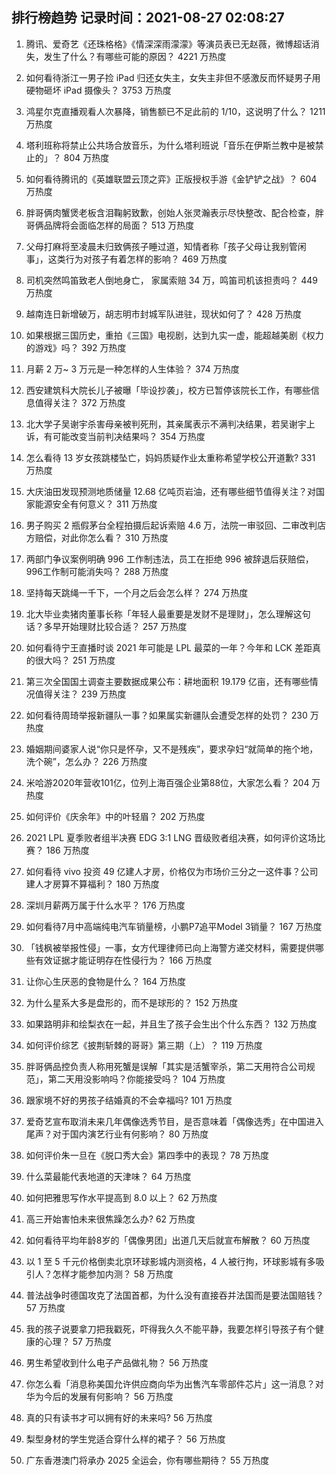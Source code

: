 
## 排行榜趋势 记录时间：2021-08-27 02:08:27
  
  1. 腾讯、爱奇艺《还珠格格》《情深深雨濛濛》等演员表已无赵薇，微博超话消失，发生了什么？有哪些可能的原因？ 4221 万热度
    
  2. 如何看待浙江一男子捡 iPad 归还女失主，女失主非但不感激反而怀疑男子用硬物砸坏 iPad 摄像头？ 3753 万热度
    
  3. 鸿星尔克直播观看人次暴降，销售额已不足此前的 1/10，这说明了什么？ 1211 万热度
    
  4. 塔利班称将禁止公共场合放音乐，为什么塔利班说「音乐在伊斯兰教中是被禁止的」？ 804 万热度
    
  5. 如何看待腾讯的《英雄联盟云顶之弈》正版授权手游《金铲铲之战》？ 604 万热度
    
  6. 胖哥俩肉蟹煲老板含泪鞠躬致歉，创始人张灵瀚表示尽快整改、配合检查，胖哥俩品牌将会面临怎样的局面？ 513 万热度
    
  7. 父母打麻将至凌晨未归致俩孩子睡过道，知情者称「孩子父母让我别管闲事」，这类行为对孩子有着怎样的影响？ 469 万热度
    
  8. 司机突然鸣笛致老人倒地身亡， 家属索赔 34 万，鸣笛司机该担责吗？ 449 万热度
    
  9. 越南连日新增破万，胡志明市封城军队进驻，现状如何了？ 428 万热度
    
  10. 如果根据三国历史，重拍《三国》电视剧，达到九实一虚，能超越美剧《权力的游戏》吗？ 392 万热度
    
  11. 月薪 2 万~ 3 万元是一种怎样的人生体验？ 374 万热度
    
  12. 西安建筑科大院长儿子被曝「毕设抄袭」，校方已暂停该院长工作，有哪些信息值得关注？ 372 万热度
    
  13. 北大学子吴谢宇杀害母亲被判死刑，其亲属表示不满判决结果，若吴谢宇上诉，有可能改变当前判决结果吗？ 354 万热度
    
  14. 怎么看待 13 岁女孩跳楼坠亡，妈妈质疑作业太重称希望学校公开道歉? 331 万热度
    
  15. 大庆油田发现预测地质储量 12.68 亿吨页岩油，还有哪些细节值得关注？对国家能源安全有何意义？ 311 万热度
    
  16. 男子购买 2 瓶假茅台全程拍摄后起诉索赔 4.6 万，法院一审驳回、二审改判店方赔偿，对此你怎么看？ 310 万热度
    
  17. 两部门争议案例明确 996 工作制违法，员工在拒绝 996 被辞退后获赔偿，996工作制可能消失吗？ 288 万热度
    
  18. 坚持每天跳绳一千下，一个月之后会怎么样？ 274 万热度
    
  19. 北大毕业卖猪肉董事长称「年轻人最重要是发财不是理财」，怎么理解这句话？多早开始理财比较合适？ 257 万热度
    
  20. 如何看待宁王直播时谈 2021 年可能是 LPL 最菜的一年？今年和 LCK 差距真的很大吗？ 251 万热度
    
  21. 第三次全国国土调查主要数据成果公布：耕地面积 19.179 亿亩，还有哪些情况值得关注？ 239 万热度
    
  22. 如何看待周琦举报新疆队一事？如果属实新疆队会遭受怎样的处罚？ 230 万热度
    
  23. 婚姻期间婆家人说“你只是怀孕，又不是残疾”，要求孕妇“就简单的拖个地，洗个碗”，怎么办？ 226 万热度
    
  24. 米哈游2020年营收101亿，位列上海百强企业第88位，大家怎么看？ 204 万热度
    
  25. 如何评价《庆余年》中的叶轻眉？ 202 万热度
    
  26. 2021 LPL 夏季败者组半决赛 EDG 3:1 LNG 晋级败者组决赛，如何评价这场比赛？ 186 万热度
    
  27. 如何看待 vivo 投资 49 亿建人才房，价格仅为市场价三分之一这件事？公司建人才房算不算福利？ 180 万热度
    
  28. 深圳月薪两万属于什么水平？ 176 万热度
    
  29. 如何看待7月中高端纯电汽车销量榜，小鹏P7追平Model 3销量？ 167 万热度
    
  30. 「钱枫被举报性侵」一事，女方代理律师已向上海警方递交材料，需要提供哪些有效证据才能证明存在性侵行为？ 166 万热度
    
  31. 让你心生厌恶的食物是什么？ 164 万热度
    
  32. 为什么星系大多是盘形的，而不是球形的？ 152 万热度
    
  33. 如果路明非和绘梨衣在一起，并且生了孩子会生出个什么东西？ 132 万热度
    
  34. 如何评价综艺《披荆斩棘的哥哥》第三期（上）？ 119 万热度
    
  35. 胖哥俩品控负责人称用死蟹是误解「其实是活蟹宰杀，第二天用符合公司规范」，第二天用没影响吗？你能接受吗？ 104 万热度
    
  36. 跟家境不好的男孩子结婚真的不会幸福吗? 101 万热度
    
  37. 爱奇艺宣布取消未来几年偶像选秀节目，是否意味着「偶像选秀」在中国进入尾声？对于国内演艺行业有何影响？ 80 万热度
    
  38. 如何评价朱一旦在《脱口秀大会》第四季中的表现？ 78 万热度
    
  39. 什么菜最能代表地道的天津味？ 64 万热度
    
  40. 如何把雅思写作水平提高到 8.0 以上？ 62 万热度
    
  41. 高三开始害怕未来很焦躁怎么办? 62 万热度
    
  42. 如何看待平均年龄8岁的「偶像男团」出道几天后就宣布解散？ 60 万热度
    
  43. 以 1 至 5 千元价格倒卖北京环球影城内测资格，4 人被行拘，环球影城有多吸引人？怎样才能参加内测？ 58 万热度
    
  44. 普法战争时德国攻克了法国首都，为什么没有直接吞并法国而是要法国赔钱？ 57 万热度
    
  45. 我的孩子说要拿刀把我戳死，吓得我久久不能平静，我要怎样引导孩子有个健康的心理？ 57 万热度
    
  46. 男生希望收到什么电子产品做礼物？ 56 万热度
    
  47. 你怎么看「消息称美国允许供应商向华为出售汽车零部件芯片」这一消息？对华为今后的发展有何影响？ 56 万热度
    
  48. 真的只有读书才可以拥有好的未来吗? 56 万热度
    
  49. 梨型身材的学生党适合穿什么样的裙子？ 56 万热度
    
  50. 广东香港澳门将承办 2025 全运会，你有哪些期待？ 55 万热度
    